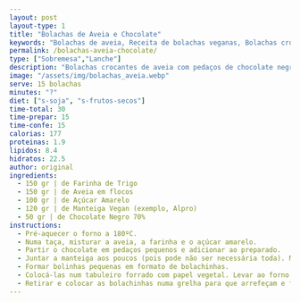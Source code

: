 ```yaml
---
layout: post
layout-type: 1
title: "Bolachas de Aveia e Chocolate"
keywords: "Bolachas de aveia, Receita de bolachas veganas, Bolachas crocantes com chocolate, Bolachas caseiras sem soja, Lanche saudável com aveia, Sobremesa fácil com aveia, Bolachas veganas de aveia e chocolate, Snack prático e vegano, Receita sem ovos e sem leite, Sobremesa rápida e económica"
permalink: /bolachas-aveia-chocolate/
type: ["Sobremesa","Lanche"]
description: "Bolachas crocantes de aveia com pedaços de chocolate negro"
image: "/assets/img/bolachas_aveia.webp"
serve: 15 bolachas
minutes: "?"
diet: ["s-soja", "s-frutos-secos"]
time-total: 30
time-prepar: 15
time-confe: 15
calorias: 177
proteinas: 1.9
lipidos: 8.4
hidratos: 22.5
author: original
ingredients:
  - 150 gr | de Farinha de Trigo
  - 150 gr | de Aveia em flocos
  - 100 gr | de Açúcar Amarelo
  - 120 gr | de Manteiga Vegan (exemplo, Alpro)
  - 50 gr | de Chocolate Negro 70%
instructions:
  - Pré-aquecer o forno a 180ºC.
  - Numa taça, misturar a aveia, a farinha e o açúcar amarelo.
  - Partir o chocolate em pedaços pequenos e adicionar ao preparado.
  - Juntar a manteiga aos poucos (pois pode não ser necessária toda). Misturar até conseguir obter uma bola.
  - Formar bolinhas pequenas em formato de bolachinhas.
  - Colocá-las num tabuleiro forrado com papel vegetal. Levar ao forno a 180º durante cerca de 15 minutos (dependendo do forno).
  - Retirar e colocar as bolachinhas numa grelha para que arrefeçam e fiquem crocantes.
---
```

